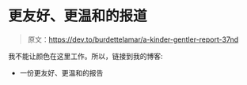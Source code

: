 # 更友好、更温和的报道

> 原文：<https://dev.to/burdettelamar/a-kinder-gentler-report-37nd>

我不能让颜色在这里工作。所以，链接到我的博客:

*   一份更友好、更温和的报告